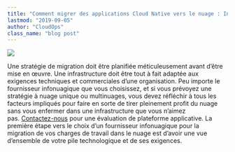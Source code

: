 ```yaml
---
title: "Comment migrer des applications Cloud Native vers le nuage : Infographie"
lastmod: "2019-09-05"
author: "CloudOps"
class_name: "blog post"
---
```


<img src="/images/blog/post/FR_Infographic_How-to-migrate-cloud-native-applications-into-the-cloud_19-12-16-scaled.jpg" class="main-blog-image">

<p>Une stratégie de migration doit être planifiée méticuleusement avant d’être mise en œuvre. Une infrastructure doit être tout à fait adaptée aux exigences techniques et commerciales d’une organisation. Peu importe le fournisseur infonuagique que vous choisissez, et si vous prévoyez une stratégie à nuage unique ou multinuages, vous devez réfléchir à tous les facteurs impliqués pour faire en sorte de tirer pleinement profit du nuage sans vous enfermer dans une infrastructure que vous n’aimez pas.&nbsp;<a href="mailto:info@cloudops.com">Contactez-nous</a>&nbsp;pour une évaluation de plateforme applicative. La première étape vers le choix d’un fournisseur infonuagique pour la migration de vos charges de travail dans le nuage est d’avoir une vue d’ensemble de votre pile technologique et de ses exigences.</p>